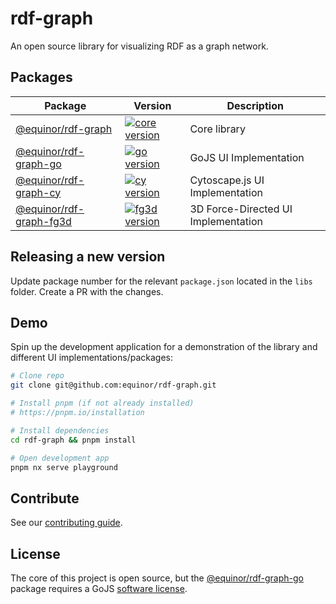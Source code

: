 # rdf-graph

An open source library for visualizing RDF as a graph network.

## Packages

| Package  | Version | Description |
| ------------- | ------------- | ------------- |
| [@equinor/rdf-graph](libs/core/) | [![core version](https://img.shields.io/npm/v/@equinor/rdf-graph)](libs/core/CHANGELOG.md) | Core library |
| [@equinor/rdf-graph-go](libs/go/) | [![go version](https://img.shields.io/npm/v/@equinor/rdf-graph-go)](libs/go/CHANGELOG.md) | GoJS UI Implementation |
| [@equinor/rdf-graph-cy](libs/cy/) | [![cy version](https://img.shields.io/npm/v/@equinor/rdf-graph-cy)](libs/cy/CHANGELOG.md) | Cytoscape.js UI Implementation |
| [@equinor/rdf-graph-fg3d](libs/fg3d/) | [![fg3d version](https://img.shields.io/npm/v/@equinor/rdf-graph-fg3d)](libs/fg3d/CHANGELOG.md) | 3D Force-Directed UI Implementation |

## Releasing a new version
Update package number for the relevant `package.json` located in the `libs` folder.
Create a PR with the changes.

## Demo

Spin up the development application for a demonstration of the library and different UI implementations/packages:

```sh
# Clone repo
git clone git@github.com:equinor/rdf-graph.git

# Install pnpm (if not already installed)
# https://pnpm.io/installation

# Install dependencies 
cd rdf-graph && pnpm install

# Open development app
pnpm nx serve playground
```

## Contribute

See our [contributing guide](CONTRIBUTING.md).

## License

The core of this project is open source, but the [@equinor/rdf-graph-go](https://www.npmjs.com/package/@equinor/rdf-graph-go) package requires a GoJS [software license](https://gojs.net/latest/license.html).

